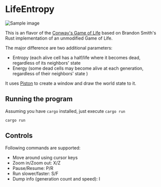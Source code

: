 # LifeEntropy

![Sample image](https://github.com/brundonsmith/life/raw/master/sample.png)

This is an flavor of the [Conway's Game of Life](https://en.wikipedia.org/wiki/Conway%27s_Game_of_Life)
based on Brandon Smith's Rust implementation of an unmodified Game of Life.

The major difference are two additional parameters:
* Entropy (each alive cell has a half/life where it becomes dead, regardless of its neighbors' state
* Energy (some dead cells may become alive at each generation, regardless of their neighbors' state )

It uses [Piston](https://www.piston.rs/) to create a window and draw the world
state to it.

## Running the program

Assuming you have `cargo` installed, just execute `cargo run`

```
cargo run
```

## Controls
Following commands are supported:
* Move around using cursor keys
* Zoom in/Zoom out: X/Z
* Pause/Resume: P/R
* Run slower/faster: S/F
* Dump info (generation count and speed): I
